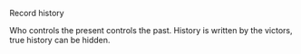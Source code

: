 Record history

Who controls the present controls the past.
History is written by the victors, true history can be hidden.
